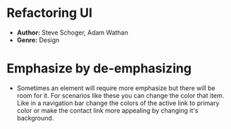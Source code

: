 # Refactoring UI
- **Author:** Steve Schoger, Adam Wathan
- **Genre:** Design

# Emphasize by de-emphasizing
- Sometimes an element will require more emphasize but there will be room for it. For scenarios like these you can change the color that item. Like in a navigation bar change the colors of the active link to primary color or make the contact link more appealing by changing it's background.